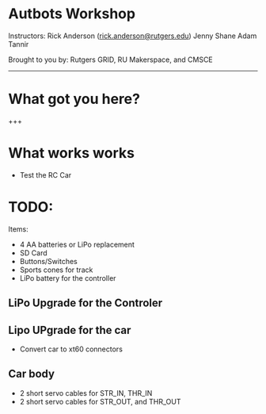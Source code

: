 # Autbots Workshop

Instructors:
Rick Anderson (rick.anderson@rutgers.edu)
Jenny Shane
Adam Tannir

Brought to you by:
Rutgers GRID, RU Makerspace, and CMSCE

---
# What got you here?

+++

# What works works
  * Test the RC Car


# TODO:

Items:
 * 4 AA batteries or LiPo replacement
 * SD Card
 * Buttons/Switches 
 * Sports cones for track
 * LiPo battery for the controller
 
 ## LiPo Upgrade for the Controler
  
 ## Lipo UPgrade for the car
  * Convert car to xt60 connectors
  
  ## Car body 
   * 2 short servo cables for STR_IN, THR_IN
   * 2 short servo cables for STR_OUT, and THR_OUT
   
   

